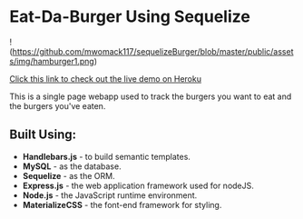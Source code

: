 # Eat-Da-Burger Using Sequelize 
!(https://github.com/mwomack117/sequelizeBurger/blob/master/public/assets/img/hamburger1.png)

[Click this link to check out the live demo on Heroku](https://fierce-taiga-38892.herokuapp.com/)

This is a single page webapp used to track the burgers you want to eat and the burgers you've eaten. 

## Built Using: 

  * **Handlebars.js** - to build semantic templates.
  * **MySQL** - as the database. 
  * **Sequelize** - as the ORM.
  * **Express.js** - the web application framework used for nodeJS.
  * **Node.js** - the JavaScript runtime environment.
  * **MaterializeCSS** - the font-end framework for styling.
